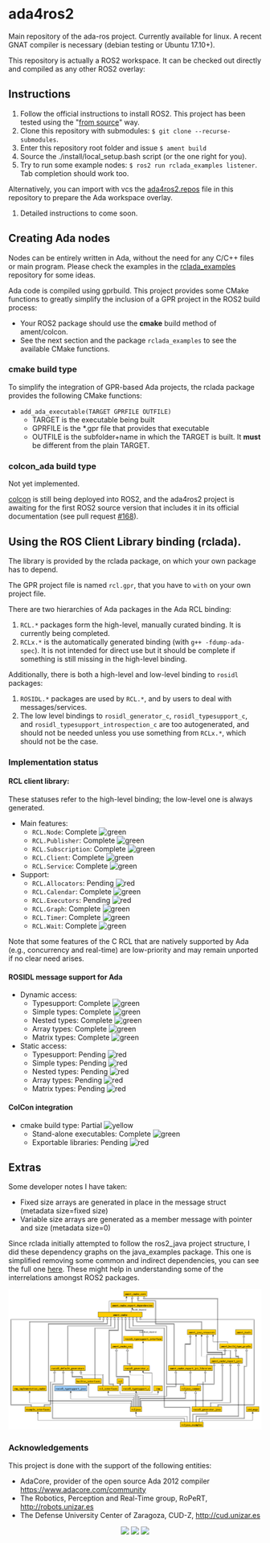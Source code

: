 # ada4ros2
Main repository of the ada-ros project. Currently available for linux. A recent GNAT compiler is necessary (debian testing or Ubuntu 17.10+).

This repository is actually a ROS2 workspace. It can be checked out directly and compiled as any other ROS2 overlay:

## Instructions

1. Follow the official instructions to install ROS2. This project has been tested using the "[from source](https://github.com/ros2/ros2/wiki/Linux-Development-Setup)" way.
1. Clone this repository with submodules: `$ git clone --recurse-submodules`.
1. Enter this repository root folder and issue `$ ament build`
1. Source the ./install/local_setup.bash script (or the one right for you).
1. Try to run some example nodes: `$ ros2 run rclada_examples listener`. Tab completion should work too.

Alternatively, you can import with vcs the [ada4ros2.repos](https://raw.githubusercontent.com/ada-ros/ada4ros2/master/ada4ros2.repos) file in this repository to prepare the Ada workspace overlay.

1. Detailed instructions to come soon.

## Creating Ada nodes

Nodes can be entirely written in Ada, without the need for any C/C++ files or main program.
Please check the examples in the [rclada_examples](https://github.com/ada-ros/rclada_examples) repository for some ideas.

Ada code is compiled using gprbuild. This project provides some CMake functions to greatly simplify
the inclusion of a GPR project in the ROS2 build process:

- Your ROS2 package should use the **cmake** build method of ament/colcon.
- See the next section and the package `rclada_examples` to see the available CMake functions.

### cmake build type

To simplify the integration of GPR-based Ada projects, the rclada package provides the following CMake functions:

- `add_ada_executable(TARGET GPRFILE OUTFILE)`
    - TARGET is the executable being built
    - GPRFILE is the *.gpr file that provides that executable
    - OUTFILE is the subfolder+name in which the TARGET is built. It __must__ be different from the plain TARGET.

### colcon_ada build type

Not yet implemented.

[colcon](http://colcon.readthedocs.io/en/released/) is still being deployed into ROS2, and the ada4ros2 project is awaiting for the first ROS2 source version that includes it in its official documentation (see pull request [#168](https://github.com/ros2/design/pull/168)).

## Using the ROS Client Library binding (rclada).

The library is provided by the rclada package, on which your own package has to depend.

The GPR project file is named `rcl.gpr`, that you have to `with` on your own project file.

There are two hierarchies of Ada packages in the Ada RCL binding:

1. `RCL.*` packages form the high-level, manually curated binding. It is currently being completed.
1. `RCLx.*` is the automatically generated binding (with `g++ -fdump-ada-spec`). It is not intended for direct use but it should be complete if something is still missing in the high-level binding.

Additionally, there is both a high-level and low-level binding to `rosidl` packages:

1. `ROSIDL.*` packages are used by `RCL.*`, and by users to deal with messages/services.
1. The low level bindings to `rosidl_generator_c`, `rosidl_typesupport_c`, and `rosidl_typesupport_introspection_c` 
are too autogenerated, and should not be needed unless you use something from `RCLx.*`, which should not be the case.

### Implementation status

#### RCL client library:

These statuses refer to the high-level binding; the low-level one is always generated.

- Main features:
    - `RCL.Node`: Complete ![green](https://placehold.it/8/00aa00/000000?text=+)
    - `RCL.Publisher`: Complete ![green](https://placehold.it/8/00aa00/000000?text=+)
    - `RCL.Subscription`: Complete ![green](https://placehold.it/8/00aa00/000000?text=+)
    - `RCL.Client`: Complete ![green](https://placehold.it/8/00aa00/000000?text=+)
    - `RCL.Service`: Complete ![green](https://placehold.it/8/00aa00/000000?text=+)   
- Support:
    - `RCL.Allocators`: Pending ![red](https://placehold.it/8/ff0000/000000?text=+)
    - `RCL.Calendar`: Complete ![green](https://placehold.it/8/00aa00/000000?text=+)
    - `RCL.Executors`: Pending ![red](https://placehold.it/8/ff0000/000000?text=+)
    - `RCL.Graph`: Complete ![green](https://placehold.it/8/00aa00/000000?text=+)    
    - `RCL.Timer`: Complete ![green](https://placehold.it/8/00aa00/000000?text=+)
    - `RCL.Wait`: Complete ![green](https://placehold.it/8/00aa00/000000?text=+)

Note that some features of the C RCL that are natively supported by Ada (e.g., concurrency and real-time) are low-priority and may remain unported if no clear need arises.

#### ROSIDL message support for Ada

- Dynamic access: 
  - Typesupport: Complete ![green](https://placehold.it/8/00aa00/000000?text=+)
  - Simple types: Complete ![green](https://placehold.it/8/00aa00/000000?text=+)
  - Nested types: Complete ![green](https://placehold.it/8/00aa00/000000?text=+)
  - Array types: Complete ![green](https://placehold.it/8/00aa00/000000?text=+)
  - Matrix types: Complete ![green](https://placehold.it/8/00aa00/000000?text=+)
- Static access:
  - Typesupport: Pending ![red](https://placehold.it/8/ff0000/000000?text=+)
  - Simple types: Pending ![red](https://placehold.it/8/ff0000/000000?text=+)
  - Nested types: Pending ![red](https://placehold.it/8/ff0000/000000?text=+)
  - Array types: Pending ![red](https://placehold.it/8/ff0000/000000?text=+)
  - Matrix types: Pending ![red](https://placehold.it/8/ff0000/000000?text=+)

#### ColCon integration

- cmake build type: Partial ![yellow](https://placehold.it/8/ffbb00/000000?text=+)
  - Stand-alone executables: Complete ![green](https://placehold.it/8/00aa00/000000?text=+)
  - Exportable libraries: Pending ![red](https://placehold.it/8/ff0000/000000?text=+)

## Extras

Some developer notes I have taken:
- Fixed size arrays are generated in place in the message struct (metadata size=fixed size)
- Variable size arrays are generated as a member message with pointer and size (metadata size=0)

Since rclada initially attempted to follow the ros2_java project structure, I did these dependency graphs on the java_examples package.
This one is simplified removing some common and indirect dependencies, you can see the full one [here](doc/java_example_depends.png).
These might help in understanding some of the interrelations amongst ROS2 packages.

![Simplified dependencies](doc/java_example_depends_lite.png)

### Acknowledgements

This project is done with the support of the following entities:

* AdaCore, provider of the open source Ada 2012 compiler https://www.adacore.com/community
* The Robotics, Perception and Real-Time group, RoPeRT, http://robots.unizar.es
* The Defense University Center of Zaragoza, CUD-Z, http://cud.unizar.es

<p align="center">  
<a href="https://www.adacore.com/community"><img src="http://beta.electronicdesign.com/sites/electronicdesign.com/files/Adacore_Logo_Cropped.jpg" height="33"></a>
<a href="http://robots.unizar.es"><img src="http://robots.unizar.es/wp/wp-content/themes/YellowMagazine/images/logo.png" height="33"></a>
<a href=" http://cud.unizar.es"><img src="http://cud.unizar.es/sites/default/files/imagenes/CUDlogolargo_alta.jpg" height="33"></a>
</p>
